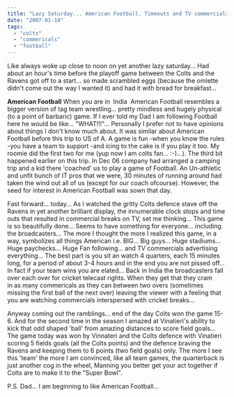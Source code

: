 ```yaml
---
title: "Lazy Saturday... American Football, Timeouts and TV commercials"
date: "2007-01-14"
tags: 
  - "colts"
  - "commericals"
  - "football"
---
```


Like always woke up close to noon on yet another lazy saturday... Had about an hour's time before the playoff game between the Colts and the Ravens got off to a start... so made scrambled eggs (because the omlette didn't come out the way I wanted it) and had it with bread for breakfast...

**American Football** When you are in  India  American Football resembles a bigger version of tag team wrestling... pretty mindless and hugely physical (to a point of barbaric) game. If I ever told my Dad I am following Football here he would be like... "WHAT!!!"... Personally I prefer not to have opinions about things I don't know much about. It was similar about American Football before this trip to US of A. A game is fun -when you know the rules -you have a team to support -and icing to the cake is if you play it too. My roomie did the first two for me (yup now I am colts fan... :-)...). The third bit happened earlier on this trip. In Dec 06 company had arranged a camping trip and a kid there 'coached' us to play a game of Football. An Un-athletic and unfit bunch of IT pros that we were, 30 minutes of running around had taken the wind out all of us (except for our coach ofcourse). However, the seed for interest in American Football was sown that day.

Fast forward... today... As I watched the gritty Colts defence stave off the Ravens in yet another brilliant display, the innumerable clock stops and time outs that resulted in commercial breaks on TV, set me thinking... This game is so beautifully done... Seems to have something for everyone... including the broadcasters... The more I thought the more I realized this game, in a way, symbolizes all things American i.e. BIG... Big guys... Huge stadiums... Huge paychecks... Huge Fan following... and TV commercials advertising everything... The best part is you sit an watch 4 quarters, each 15 minutes long, for a period of about 3-4 hours and in the end you are not pissed off... In fact if your team wins you are elated... Back in India the broadcasters fall over each over for cricket telecast rights. When they get that they cram in as many commericals as they can between two overs (sometimes missing the first ball of the next over) leaving the viewer with a feeling that you are watching commercials interspersed with cricket breaks...

Anyway coming out the ramblings... end of the day Colts won the game 15-6. And for the second time in the season I amazed at Vinatieri's ability to kick that odd shaped 'ball' from amazing distances to score field goals... The game today was won by Vinnateri and the Colts defence with Vinatieri scoring 5 fields goals (all the Colts points) and the defence braving the Ravens and keeping them to 6 points (two field goals) only. The more I see this 'team' the more I am convinced, like all team games, the quarterback is just another cog in the wheel, Manning you better get your act together if Colts are to make it to the "Super Bowl".

P.S. Dad... I am beginning to like American Football...
